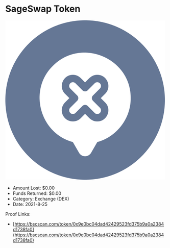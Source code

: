 # SageSwap Token
![SageSwap Token](/rektimages/SageSwap-Token.png)
- Amount Lost: $0.00
- Funds Returned: $0.00
- Category: Exchange (DEX)
- Date: 2021-8-25



Proof Links:
- [https://bscscan.com/token/0x9e0bc04dad42429523fd375b9a0a2384d1738fa0](https://bscscan.com/token/0x9e0bc04dad42429523fd375b9a0a2384d1738fa0)


